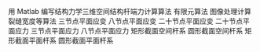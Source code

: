 用 Matlab 编写结构力学三维空间结构杆端力计算算法 有限元算法 图像处理计算裂缝宽度等算法
三节点平面应变 
八节点平面应变 
二十节点平面应变 
二十节点平面应力 
三节点平面应力 
八节点平面应力
矩形截面空间杆系
圆形截面空间杆系
矩形截面平面杆系
圆形截面平面杆系
